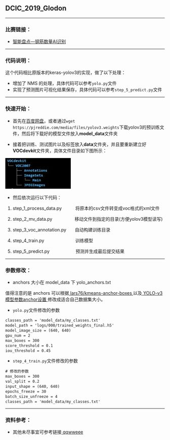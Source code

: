 ## DCIC_2019_Glodon

---

### 比赛链接：

- [智能盘点—钢筋数量AI识别](https://www.datafountain.cn/competitions/332/details)

---

### 代码说明：

这个代码相比原版本的keras-yolov3的实现，做了以下处理：

- 增加了 NMS 的处理，具体代码可以参考`yolo.py`文件
- 实现了预测图片可视化结果保存，具体代码可以参考`step_5_predict.py`文件

---

### 快速开始：

- 首先在[百度网盘](https://pan.baidu.com/s/1wekoQM_TL1HWi3uxmDYkFw)，或者通过`wget https://pjreddie.com/media/files/yolov3.weights`下载yolov3的预训练文件，然后将下载好的模型文件放入**model_data**文件夹

- 接着把训练、测试图片以及标签放入**data**文件夹，并且要重新建立好**VOCdevkit**文件夹，具体文件目录如下图所示：

![文件目录树](image/tree.jpg)

- 然后依次运行以下代码：

1. step_1_process_data.py &nbsp;&nbsp;&nbsp;&nbsp;&nbsp;&nbsp;&nbsp;&nbsp;&nbsp; 将原本的csv文件转变成voc格式的xml文件

2. step_2_mv_data.py &nbsp;&nbsp;&nbsp;&nbsp;&nbsp;&nbsp;&nbsp;&nbsp;&nbsp;&nbsp;&nbsp;&nbsp;&nbsp;&nbsp;&nbsp;&nbsp; 移动文件到指定的目录(方便yolov3模型读写)

3. step_3_voc_annotation.py &nbsp;&nbsp;&nbsp;&nbsp;&nbsp; 自动构建训练目录

4. step_4_train.py &nbsp;&nbsp;&nbsp;&nbsp;&nbsp;&nbsp;&nbsp;&nbsp;&nbsp;&nbsp;&nbsp;&nbsp;&nbsp;&nbsp;&nbsp;&nbsp;&nbsp;&nbsp;&nbsp;&nbsp;&nbsp;&nbsp;&nbsp;  训练模型

5. step_5_predict.py &nbsp;&nbsp;&nbsp;&nbsp;&nbsp;&nbsp;&nbsp;&nbsp;&nbsp;&nbsp;&nbsp;&nbsp;&nbsp;&nbsp;&nbsp;&nbsp;&nbsp;&nbsp;&nbsp; 预测并生成最后提交结果

---

### 参数修改：

- anchors 大小在 model_data 下 yolo_anchors.txt

值得注意的是 anchors 可以根据[ lars76/kmeans-anchor-boxes ](https://github.com/lars76/kmeans-anchor-boxes)以及[ YOLO-v3模型参数anchor设置 ]( https://blog.csdn.net/m_buddy/article/details/82926024 )修改成适合自己数据集大小。

- `yolo.py`文件修改的参数

```
classes_path = 'model_data/my_classes.txt'
model_path = 'logs/000/trained_weights_final.h5'
model_image_size = (640, 640)
gpu_num = 2
max_boxes = 300
score_threshold = 0.1
iou_threshold = 0.45
```

- `step_4_train.py`文件修改的参数
 
```
# 修改的参数
max_boxes = 300
val_split = 0.2
input_shape = (640, 640)
epochs_freeze = 30
batch_size_unfreeze = 4
classes_path = 'model_data/my_classes.txt'
```

---

### 资料参考：

- 其他未尽事宜可参考链接[ qqwweee ](https://github.com/qqwweee/keras-yolo3)
